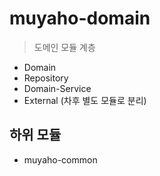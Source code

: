 # muyaho-domain
> 도메인 모듈 계층

- Domain
- Repository
- Domain-Service
- External (차후 별도 모듈로 분리)

## 하위 모듈
- muyaho-common
